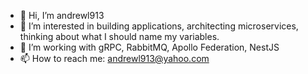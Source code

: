 - 👋 Hi, I’m andrewl913
- 👀 I’m interested in building applications, architecting microservices, thinking about what I should name my variables.
- 🌱 I’m working with gRPC, RabbitMQ, Apollo Federation, NestJS
- 📫 How to reach me: andrewl913@yahoo.com 
